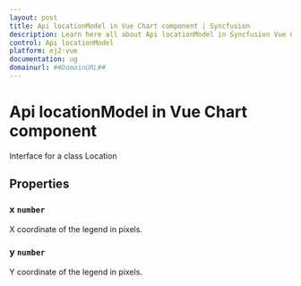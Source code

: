 ```yaml
---
layout: post
title: Api locationModel in Vue Chart component | Syncfusion
description: Learn here all about Api locationModel in Syncfusion Vue Chart component of Syncfusion Essential JS 2 and more.
control: Api locationModel 
platform: ej2-vue
documentation: ug
domainurl: ##DomainURL##
---
```


# Api locationModel in Vue Chart component

Interface for a class Location

## Properties

### x `number`

X coordinate of the legend in pixels.

### y `number`

Y coordinate of the legend in pixels.
